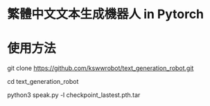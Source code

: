 # 繁體中文文本生成機器人 in Pytorch

# 使用方法
git clone https://github.com/kswwrobot/text_generation_robot.git

cd text_generation_robot

python3 speak.py -l checkpoint_lastest.pth.tar
